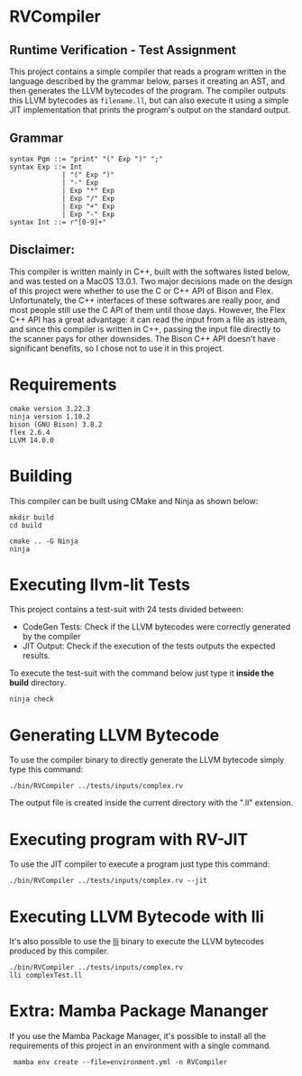 # RVCompiler
## Runtime Verification - Test Assignment

This project contains a simple compiler that reads a program written in the language described by the grammar below, parses it creating an AST, and then generates the LLVM bytecodes of the program. The compiler outputs this LLVM bytecodes as `filename.ll`, but can also execute it using a simple JIT implementation that prints the program's output on the standard output.

## Grammar
```
syntax Pgm ::= "print" "(" Exp ")" ";"
syntax Exp ::= Int
             | "(" Exp ")"
             | "-" Exp
             | Exp "*" Exp
             | Exp "/" Exp
             | Exp "+" Exp
             | Exp "-" Exp
syntax Int ::= r"[0-9]+"

```
## Disclaimer:

This compiler is written mainly in C++, built with the softwares listed below, and was tested on a MacOS 13.0.1.
Two major decisions made on the design of this project were whether to use the C or C++ API of Bison and Flex. Unfortunately, the C++ interfaces of these softwares are really poor, and most people still use the C API of them until those days.
However, the Flex C++ API has a great advantage: it can read the input from a file as istream, and since this compiler is written in C++, passing the input file directly to the scanner pays for other downsides. The Bison C++ API doesn't have significant benefits, so I chose not to use it in this project.


# Requirements
```
cmake version 3.22.3
ninja version 1.10.2
bison (GNU Bison) 3.8.2
flex 2.6.4
LLVM 14.0.0
```

# Building
This compiler can be built using CMake and Ninja as shown below:
```
mkdir build
cd build

cmake .. -G Ninja
ninja
```

# Executing llvm-lit Tests
This project contains a test-suit with 24 tests divided between:
- CodeGen Tests: Check if the LLVM bytecodes were correctly generated by the compiler
- JIT Output: Check if the execution of the tests outputs the expected results.

To execute the test-suit with the command below just type it **inside the build** directory.
```
ninja check
```

# Generating LLVM Bytecode
To use the compiler binary to directly generate the LLVM bytecode simply type this command:
```
./bin/RVCompiler ../tests/inputs/complex.rv
```
The output file is created inside the current directory with the ".ll" extension.



# Executing program with RV-JIT
To use the JIT compiler to execute a program just type this command:
```
./bin/RVCompiler ../tests/inputs/complex.rv --jit
```

# Executing LLVM Bytecode with lli
It's also possible to use the [lli](https://llvm.org/docs/CommandGuide/lli.html) binary to execute the LLVM bytecodes produced by this compiler.
```
./bin/RVCompiler ../tests/inputs/complex.rv
lli complexTest.ll
```

# Extra: Mamba Package Mananger
If you use the Mamba Package Manager, it's possible to install all the requirements of this project in an environment with a single command.
```
 mamba env create --file=environment.yml -n RVCompiler
```